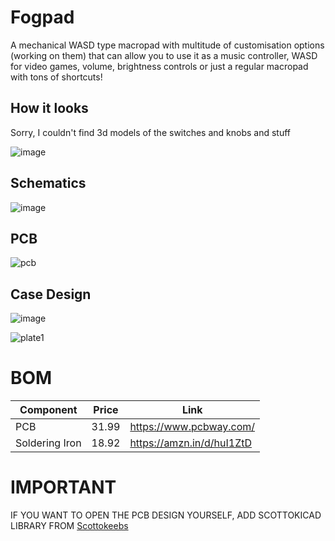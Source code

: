 # Fogpad
A mechanical WASD type macropad with multitude of customisation options (working on them) that can allow you to use it as a music controller, WASD for video games, volume, brightness controls or just a regular macropad with tons of shortcuts!

## How it looks
Sorry, I couldn't find 3d models of the switches and knobs and stuff

![image](https://github.com/user-attachments/assets/7c262d19-4714-49d1-9b90-7bedf2e2f3b9)

## Schematics

![image](https://github.com/user-attachments/assets/78b5d4b2-eb52-4330-a814-f43578f91f57)

## PCB

![pcb](https://github.com/user-attachments/assets/8b8fc0b0-4644-4709-813d-37b8c05cf013)

## Case Design

![image](https://github.com/user-attachments/assets/8de03795-b7cb-439c-9cae-901bf32e8182)

![plate1](https://github.com/user-attachments/assets/d188d148-2e02-4910-b2c6-31918cd5dea8)


# BOM
| Component | Price | Link |
|----------|-------|-------|
|PCB | 31.99 | https://www.pcbway.com/ |
| Soldering Iron | 18.92 | https://amzn.in/d/huI1ZtD |

# IMPORTANT

IF YOU WANT TO OPEN THE PCB DESIGN YOURSELF, ADD SCOTTOKICAD LIBRARY FROM [Scottokeebs](https://github.com/joe-scotto/scottokeebs/tree/main/Extras/ScottoKicad)
